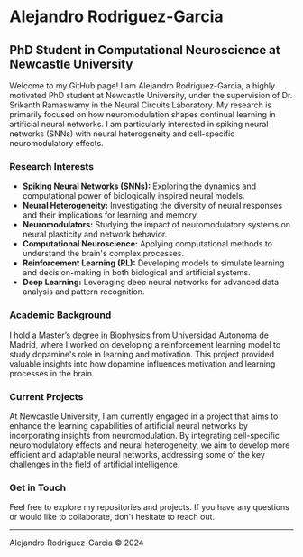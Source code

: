# Alejandro Rodriguez-Garcia

## PhD Student in Computational Neuroscience at Newcastle University

Welcome to my GitHub page! I am Alejandro Rodriguez-Garcia, a highly motivated PhD student at Newcastle University, under the supervision of Dr. Srikanth Ramaswamy in the Neural Circuits Laboratory. My research is primarily focused on how neuromodulation shapes continual learning in artificial neural networks. I am particularly interested in spiking neural networks (SNNs) with neural heterogeneity and cell-specific neuromodulatory effects.

### Research Interests
- **Spiking Neural Networks (SNNs):** Exploring the dynamics and computational power of biologically inspired neural models.
- **Neural Heterogeneity:** Investigating the diversity of neural responses and their implications for learning and memory.
- **Neuromodulators:** Studying the impact of neuromodulatory systems on neural plasticity and network behavior.
- **Computational Neuroscience:** Applying computational methods to understand the brain's complex processes.
- **Reinforcement Learning (RL):** Developing models to simulate learning and decision-making in both biological and artificial systems.
- **Deep Learning:** Leveraging deep neural networks for advanced data analysis and pattern recognition.

### Academic Background

I hold a Master’s degree in Biophysics from Universidad Autonoma de Madrid, where I worked on developing a reinforcement learning model to study dopamine's role in learning and motivation. This project provided valuable insights into how dopamine influences motivation and learning processes in the brain.

### Current Projects

At Newcastle University, I am currently engaged in a project that aims to enhance the learning capabilities of artificial neural networks by incorporating insights from neuromodulation. By integrating cell-specific neuromodulatory effects and neural heterogeneity, we aim to develop more efficient and adaptable neural networks, addressing some of the key challenges in the field of artificial intelligence.

### Get in Touch

Feel free to explore my repositories and projects. If you have any questions or would like to collaborate, don't hesitate to reach out.

---

Alejandro Rodriguez-Garcia © 2024
